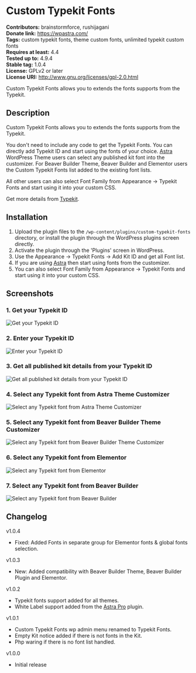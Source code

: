 # Custom Typekit Fonts #
**Contributors:** brainstormforce, rushijagani  
**Donate link:** https://wpastra.com/  
**Tags:** custom typekit fonts, theme custom fonts, unlimited typekit custom fonts  
**Requires at least:** 4.4  
**Tested up to:** 4.9.4  
**Stable tag:** 1.0.4  
**License:** GPLv2 or later  
**License URI:** http://www.gnu.org/licenses/gpl-2.0.html  

Custom Typekit Fonts allows you to extends the fonts supports from the Typekit.

## Description ##

Custom Typekit Fonts allows you to extends the fonts supports from the Typekit.

You don't need to include any code to get the Typekit Fonts.
You can directly add Typekit ID and start using the fonts of your choice.
[Astra](https://wpastra.com) WordPress Theme users can select any published kit font into the customizer.
For Beaver Builder Theme, Beaver Builder and Elementor users the Custom Typekit Fonts list added to the existing font lists.

All other users can also select Font Family from Appearance -> Typekit Fonts and start using it into your custom CSS.

Get more details from [Typekit](https://typekit.com/).

## Installation ##

1. Upload the plugin files to the `/wp-content/plugins/custom-typekit-fonts` directory, or install the plugin through the WordPress plugins screen directly.
2. Activate the plugin through the 'Plugins' screen in WordPress.
3. Use the Appearance -> Typekit Fonts -> Add Kit ID and get all Font list.
4. If you are using [Astra](https://wpastra.com) then start using fonts from the customizer.
5. You can also select Font Family from Appearance -> Typekit Fonts and start using it into your custom CSS.

## Screenshots ##

### 1. Get your Typekit ID ###
![Get your Typekit ID](http://ps.w.org/custom-typekit-fonts/assets/screenshot-1.png)

### 2. Enter your Typekit ID  ###
![Enter your Typekit ID ](http://ps.w.org/custom-typekit-fonts/assets/screenshot-2.png)

### 3. Get all published kit details from your Typekit ID ###
![Get all published kit details from your Typekit ID](http://ps.w.org/custom-typekit-fonts/assets/screenshot-3.png)

### 4. Select any Typekit font from Astra Theme Customizer ###
![Select any Typekit font from Astra Theme Customizer](http://ps.w.org/custom-typekit-fonts/assets/screenshot-4.png)

### 5. Select any Typekit font from Beaver Builder Theme Customizer ###
![Select any Typekit font from Beaver Builder Theme Customizer](http://ps.w.org/custom-typekit-fonts/assets/screenshot-5.png)

### 6. Select any Typekit font from Elementor ###
![Select any Typekit font from Elementor](http://ps.w.org/custom-typekit-fonts/assets/screenshot-6.png)

### 7. Select any Typekit font from Beaver Builder ###
![Select any Typekit font from Beaver Builder](http://ps.w.org/custom-typekit-fonts/assets/screenshot-7.png)


## Changelog ##

v1.0.4
* Fixed: Added Fonts in separate group for Elementor fonts & global fonts selection.

v1.0.3
* New: Added compatibility with Beaver Builder Theme, Beaver Builder Plugin and Elementor.

v1.0.2
* Typekit fonts support added for all themes.
* White Label support added from the [Astra Pro](https://wpastra.com/pro/) plugin.

v1.0.1
* Custom Typekit Fonts wp admin menu renamed to Typekit Fonts.
* Empty Kit notice added if there is not fonts in the Kit.
* Php waring if there is no font list handled.

v1.0.0
* Initial release
